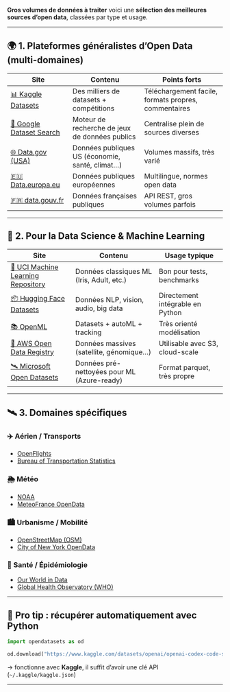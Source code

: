 **Gros volumes de données à traiter** 
voici une **sélection des meilleures sources d’open data**, 
classées par type et usage.

---

## 🌍 **1. Plateformes généralistes d’Open Data (multi-domaines)**

| Site | Contenu | Points forts |
|------|---------|--------------|
| [📊 Kaggle Datasets](https://www.kaggle.com/datasets) | Des milliers de datasets + compétitions | Téléchargement facile, formats propres, commentaires |
| [📁 Google Dataset Search](https://datasetsearch.research.google.com/) | Moteur de recherche de jeux de données publics | Centralise plein de sources diverses |
| [🌐 Data.gov (USA)](https://www.data.gov/) | Données publiques US (économie, santé, climat…) | Volumes massifs, très varié |
| [🇪🇺 Data.europa.eu](https://data.europa.eu/) | Données publiques européennes | Multilingue, normes open data |
| [🇫🇷 data.gouv.fr](https://www.data.gouv.fr/) | Données françaises publiques | API REST, gros volumes parfois |

---

## 🧠 **2. Pour la Data Science & Machine Learning**

| Site | Contenu | Usage typique |
|------|---------|---------------|
| [🧪 UCI Machine Learning Repository](https://archive.ics.uci.edu/) | Données classiques ML (Iris, Adult, etc.) | Bon pour tests, benchmarks |
| [📦 Hugging Face Datasets](https://huggingface.co/datasets) | Données NLP, vision, audio, big data | Directement intégrable en Python |
| [📚 OpenML](https://www.openml.org/) | Datasets + autoML + tracking | Très orienté modélisation |
| [📡 AWS Open Data Registry](https://registry.opendata.aws/) | Données massives (satellite, génomique…) | Utilisable avec S3, cloud-scale |
| [🛰️ Microsoft Open Datasets](https://github.com/microsoft/OpenDatasets) | Données pré-nettoyées pour ML (Azure-ready) | Format parquet, très propre |

---

## 🛰️ **3. Domaines spécifiques**

### ✈️ Aérien / Transports
- [OpenFlights](https://openflights.org/data.html)
- [Bureau of Transportation Statistics](https://www.transtats.bts.gov/)

### 🌦️ Météo
- [NOAA](https://www.ncei.noaa.gov/)
- [MeteoFrance OpenData](https://donneespubliques.meteofrance.fr/)

### 🏙️ Urbanisme / Mobilité
- [OpenStreetMap (OSM)](https://planet.openstreetmap.org/)
- [City of New York OpenData](https://opendata.cityofnewyork.us/)

### 🏥 Santé / Épidémiologie
- [Our World in Data](https://ourworldindata.org/)
- [Global Health Observatory (WHO)](https://www.who.int/data/gho)

---

## 🚀 Pro tip : récupérer automatiquement avec Python

```python
import opendatasets as od

od.download("https://www.kaggle.com/datasets/openai/openai-codex-code-search")
```

→ fonctionne avec **Kaggle**, il suffit d’avoir une clé API (`~/.kaggle/kaggle.json`)

---
